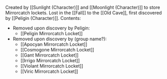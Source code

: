 Created by [[Sunlight (Character)]] and [[Moonlight (Character)]] to store Mirrorcatch lockets. Lost in the [[Fall]] to the [[Old Cave]], first discovered by [[Peligin (Character)]].
Contents:
* Removed upon discovery by Peligin:
	* [[Peligin Mirrorcatch Locket]]
* Removed upon discovery by (group name?):
	* [[Apocyan Mirrorcatch Locket]] 
	* [[Cosmogone Mirrorcatch Locket]]
	* [[Gant Mirrorcatch Locket]]
	* [[Irrigo Mirrorcatch Locket]]
	* [[Violant Mirrorcatch Locket]]
	* [[Viric Mirrorcatch Locket]]
